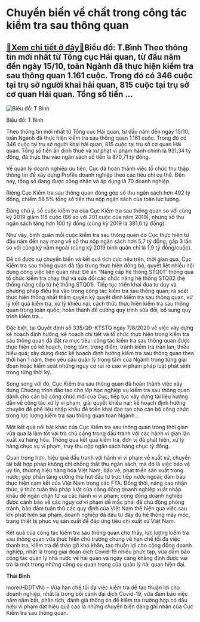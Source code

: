 Chuyển biến về chất trong công tác kiểm tra sau thông quan
==========================================================

[:gift:Xem chi tiết ở đây:gift:](https://hddtvn.com/chuyen-bien-ve-chat-trong-cong-tac-kiem-tra-sau-thong-quan/)Biểu đồ: T.Bình Theo thông tin mới nhất từ Tổng cục Hải quan, từ đầu năm đến ngày 15/10, toàn Ngành đã thực hiện kiểm tra sau thông quan 1.161 cuộc. Trong đó có 346 cuộc tại trụ sở người khai hải quan, 815 cuộc tại trụ sở cơ quan Hải quan. Tổng số tiền …
--------------------------------------------------------------------------------------------------------------------------------------------------------------------------------------------------------------------------------------------------------------





![Biểu đồ: T.Bình](https://hddtvn.com/wp-content/uploads/2021/01/5500_5-2556_KYt-quY-kiYm-tra-sau-thong-quan.jpg "Biểu đồ: T.Bình")


Biểu đồ: T.Bình



Theo thông tin mới nhất từ Tổng cục Hải quan, từ đầu năm đến ngày 15/10, toàn Ngành đã thực hiện kiểm tra sau thông quan 1.161 cuộc. Trong đó có 346 cuộc tại trụ sở người khai hải quan, 815 cuộc tại trụ sở cơ quan Hải quan. Tổng số tiền ấn định thuế và xử phạt vi phạm hành chính là 931,34 tỷ đồng, đã thực thu vào ngân sách số tiền là 870,71 tỷ đồng.





Về quản lý doanh nghiệp ưu tiên, Cục đã hoàn thành việc tổ chức thu thập thông tin để xây dựng Profile doanh nghiệp theo các tiêu chí cụ thể. Đến nay, tổng số đang được công nhận và áp dụng là 70 doanh nghiệp.



Riêng Cục Kiểm tra sau thông quan đóng góp số thu ngân sách hơn 492 tỷ đồng, chiếm 56,5% tổng số tiền thu nộp ngân sách của toàn lực lượng.


Đáng chú ý, số cuộc kiểm tra của Cục Kiểm tra sau thông quan so với cùng kỳ 2019 giảm 115 cuộc (86 so với 201 cuộc của năm 2019), nhưng số thu ngân sách tăng hơn 100 tỷ đồng (cùng kỳ 2019 là 381,6 tỷ đồng).


Như vậy, bình quân mỗi cuộc kiểm tra sau thông quan do Cục thực hiện từ đầu năm đến nay mang về số thu nộp ngân sách hơn 5,7 tỷ đồng, gấp 3 lần so với cùng kỳ năm ngoái (cùng kỳ 2019 bình quân chỉ là 1,9 tỷ đồng/cuộc).


Để có được sự chuyển biến và kết quả tích cực nêu trên, thời gian qua, Cục Kiểm tra sau thông quan đã tập trung thực hiện đồng bộ, quyết liệt nhiều nội dung công việc liên quan như: Đề án “Nâng cấp hệ thống STQ01” thông qua tổ chức kiểm tra chạy thử và sửa đổi các chức năng hệ thống STQ02 (hệ thống nâng cấp từ hệ thống STQ01). Tiếp tục triển khai đưa tư duy và phương pháp điều tra vào trong công tác kiểm tra sau thông quan; rà soát thực hiện thống nhất thẩm quyền ký quyết định kiểm tra sau thông quan, xử lý kết quả kiểm tra, xử lý khiếu nại, cách thức thực hiện kiểm tra sau thông quan trong toàn quốc; hoàn thành đề cương quy trình sửa đổi, bổ sung quy trình kiểm tra…


Đặc biệt, tại Quyết định số 335/QĐ-KTSTQ ngày 7/8/2020 về việc xây dựng kế hoạch định hướng, kế hoạch chi tiết và tổ chức thực hiện trong kiểm tra sau thông quan đã đặt ra mục tiêu: công tác kiểm tra sau thông quan được thực hiện có kế hoạch, trọng tâm, trọng điểm, tránh kiểm tra tràn lan, thiếu hiệu quả; xây dựng được kế hoạch định hướng kiểm tra sau thông quan theo thời hạn 1 năm, theo yêu cầu quản lý trọng tâm của Ngành trong từng giai đoạn hoặc kiểm soát những nguy cơ rủi ro cao vi phạm pháp luật phát sinh trong từng thời kỳ.


Song song với đó, Cục Kiểm tra sau thông quan đã hoàn thành việc xây dựng Chương trình đào tạo cho lớp học nghiệp vụ kiểm tra sau thông quan dành cho cán bộ công chức mới của Cục; tiếp tục xây dựng tài liệu hướng dẫn về công tác xử lý vi phạm, giải quyết khiếu nại; kế hoạch định hướng chuyên đề phế liệu nhập khẩu để triển khai đào tạo cho cán bộ công chức trong lực lượng kiểm tra sau thông quan toàn Ngành…


Một kết quả nổi bật khác của Cục Kiểm tra sau thông quan trong thời gian vừa qua là làm tốt vai trò chủ công trong đấu tranh với các hành vi gian lận xuất xứ hàng hóa. Thông qua kết quả kiểm tra, đơn vị đã phát hiện, xử lý hàng chục vụ vi phạm, truy thu nộp ngân sách hàng chục tỷ đồng.


Quan trọng hơn, hiệu quả đấu tranh với hành vi vi phạm về xuất xứ, chuyển tải bất hợp pháp không chỉ chống thất thu ngân sách, mà đó là việc bảo vệ uy tín, thương hiệu hàng hóa Việt Nam, bảo vệ, phát triển sản xuất trong nước; góp phần tăng cường thu hút đầu tư trực tiếp nước ngoài; đảm bảo thực hiện cam kết của Việt Nam trong các FTA. Đồng thời, nâng cao nhận thức, ý thức tuân thủ pháp luật của cộng đồng doanh nghiệp xuất nhập khẩu để ngăn chặn từ xa các hành vi vi phạm; cộng đồng doanh nghiệp được cảnh báo về các nguy cơ vi phạm dễ mắc phải để chủ động phòng tránh, bảo đảm tuân thủ các quy định của Việt Nam thể hiện qua việc sau khi phát hiện sai phạm, doanh nghiệp đã đầu tư đầy đủ hệ thống máy móc, trang thiết bị phục vụ sản xuất để đáp ứng tiêu chí xuất xứ Việt Nam.


Kết quả của công tác kiểm tra sau thông quan cho thấy, lực lượng kiểm tra sau thông quan vừa thực hiện chủ trương chung về hạn chế tối đa việc thanh tra, kiểm tra để tháo gỡ khó khăn, tạo thuận lợi cho cộng đồng doanh nghiệp, nhất là trong giai đoạn dịch Covid-19 nhiều phức tạp, vừa đảm bảo công tác quản lý nhà nước về hải quan và ngày càng khẳng định được vai trò là một trong những công cụ quan trọng của quản lý hải quan hiện đại.




**Thái Bình**



more(HDDTVN) – Vừa hạn chế tối đa việc kiểm tra để tạo thuận lợi cho doanh nghiệp, nhất là trong bối cảnh đại dịch Covid-19, vừa đảm bảo việc nắm nắm bắt, phân tích, đánh giá thông tin để kiểm tra trường hợp có dấu hiệu vi phạm đạt hiệu quả cao là những chuyển biến đáng ghi nhận của Cục Kiểm tra sau thông quan.

